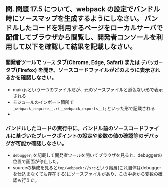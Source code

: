 ## 問. 問題 17.5 について、webpack の設定でバンドル時にソースマップを生成するようにしなさい。 バンドルしたコードを利用するページをローカルサーバで配信してブラウザから閲覧し、開発者コンソールを利用して以下を確認して結果を記載しなさい。

### 開発者ツールで `ソース` タブ(Chrome, Edge, Safari) または `デバッガー` タブ(Firefox) を開き、ソースコードファイルがどのように表示されるかを確認しなさい。

- main.jsという一つのファイルだが、元のソースファイルと遜色ない形で表示される
- モジュールのインポート箇所で`_webpack_require__.r(__webpack_exports__);`といった形で記載される
-

### バンドルしたコードの実行中に、バンドル前のソースコードファイルに基づいたブレークポイントの設定や変数の値の確認等のデバッグが可能か確認しなさい。

- `debugger;`を記載して開発者ツールを開いてブラウザを見ると、debuggerの位置で画面が停止した。
- sourceの構成を見ると`top/webpack://src`という階層(これ自体はdebuggerを仕込まなくても存在する)にソースファイルがあり、この中身から変数の確認も行えた。
